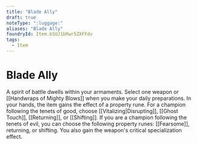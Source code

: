 ```yaml
---
title: "Blade Ally"
draft: true
noteType: ":luggage:"
aliases: "Blade Ally"
foundryId: Item.bSUJ1bRwr5ZXFFdv
tags:
  - Item
---
```


# Blade Ally

A spirit of battle dwells within your armaments. Select one weapon or [[Handwraps of Mighty Blows]] when you make your daily preparations. In your hands, the item gains the effect of a property rune. For a champion following the tenets of good, choose [[Vitalizing|Disrupting]], [[Ghost Touch]], [[Returning]], or [[Shifting]]. If you are a champion following the tenets of evil, you can choose the following property runes: [[Fearsome]], returning, or shifting. You also gain the weapon's critical specialization effect.


